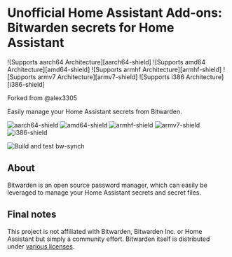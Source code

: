 
# Unofficial Home Assistant Add-ons: Bitwarden secrets for Home Assistant
![Supports aarch64 Architecture][aarch64-shield] ![Supports amd64 Architecture][amd64-shield] ![Supports armhf Architecture][armhf-shield] ![Supports armv7 Architecture][armv7-shield] ![Supports i386 Architecture][i386-shield]

Forked from @alex3305 

Easily manage your Home Assistant secrets from Bitwarden.

![aarch64-shield](https://img.shields.io/badge/aarch64-yes-green)
![amd64-shield](https://img.shields.io/badge/amd64-yes-green)
![armhf-shield](https://img.shields.io/badge/armhf-no-red)
![armv7-shield](https://img.shields.io/badge/armv7-no-red)
![i386-shield](https://img.shields.io/badge/i386-no-red)

![Build and test bw-synch](https://github.com/kleinerhobbit/hass-addons/actions/workflows/builder.yaml/badge.svg?branch?master)

## About

Bitwarden is an open source password manager, which can easily be leveraged to manage your Home Assistant secrets and secret files.

## Final notes

This project is not affiliated with Bitwarden, Bitwarden Inc. or Home Assistant but simply a community effort. Bitwarden itself is distributed under [various licenses](https://github.com/bitwarden/server/blob/master/LICENSE.txt).
